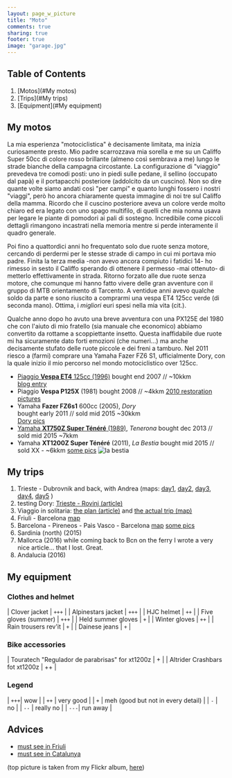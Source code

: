 ```yaml
---
layout: page_w_picture
title: "Moto"
comments: true
sharing: true
footer: true
image: "garage.jpg"
---
```



## Table of Contents
1. [Motos](#My motos)
2. [Trips](#My trips)
3. [Equipment](#My equipment)


<a name="My motos"></a>

## My motos

La mia esperienza "motociclistica" è decisamente limitata, ma inizia curiosamente presto. Mio padre scarrozzava mia sorella e me su un Califfo Super 50cc di colore rosso brillante (almeno così sembrava a me) lungo le strade bianche della campagna circostante. 
La configurazione di "viaggio" prevedeva tre comodi posti:  uno in piedi sulle pedane, il sellino (occupato dal papà) e il portapacchi posteriore (addolcito da un cuscino). Non so dire quante volte siamo andati così "per campi" e quanto lunghi fossero i nostri "viaggi", però ho ancora chiaramente questa immagine di noi tre sul Califfo della mamma. Ricordo che il cuscino posteriore aveva un colore verde molto chiaro ed era legato con uno spago multifilo, di quelli che mia nonna usava per legare le piante di pomodori ai pali di sostegno. Incredibile come piccoli dettagli rimangono incastrati nella memoria mentre si perde interamente il quadro generale.

Poi fino a quattordici anni ho frequentato solo due ruote senza motore, cercando di perdermi per le stesse strade di campo in cui mi portava mio padre. Finita la terza media -non avevo ancora compiuto i fatidici 14- ho rimesso in sesto il Califfo sperando di ottenere il permesso -mai ottenuto- di metterlo effettivamente in strada. Ritorno forzato alle due ruote senza motore, che comunque mi hanno fatto vivere delle gran avventure con il gruppo di MTB orientamento di Tarcento.  A ventidue anni avevo qualche soldo da parte e sono riuscito a comprarmi una vespa ET4 125cc verde (di seconda mano). 
Ottima, i _migliori_ euri spesi nella mia vita (cit.). 

Qualche anno dopo ho avuto una breve avventura con una PX125E del 1980 che con l'aiuto di mio fratello (sia manuale che economico) abbiamo convertito da rottame a scoppiettante insetto. Questa inaffidabile due ruote mi ha sicuramente dato forti emozioni (che numeri...)  ma anche decisamente stufato delle ruote piccole e dei freni a tamburo. Nel 2011 riesco a (farmi) comprare una Yamaha Fazer FZ6 S1, ufficialmente Dory, con la quale inizio il mio percorso nel mondo motociclistico over 125cc.

- [Piaggio **Vespa ET4** 125cc (1996)](/blog/vespettaET4) 
  bought end 2007 //   ~10kkm  
  [blog entry](/blog/come-non-fare-un-cambio-dolio-in-vespa/)
- Piaggio **Vespa P125X** (1981) 
  bought 2008 //  ~4kkm 
  [2010 restoration pictures](https://goo.gl/photos/UTGvWNNEju1TLxnn6)
- Yamaha **Fazer FZ6s1** 600cc (2005), _Dory_  
  bought early 2011 // sold mid 2015 ~30kkm  
  [Dory pics](https://goo.gl/photos/RF7MPuh22gc5tLLW9)
- [Yamaha **XT750Z Super Ténéré** (1989)](/blog/tenerona), _Tenerona_ 
  bought dec 2013 // sold mid 2015 ~7kkm
- Yamaha **XT1200Z Super Ténéré** (2011), _La Bestia_ 
  bought mid 2015 // sold XX - ~6kkm 
  [some pics](https://www.flickr.com/photos/davrandom/albums/72157663428671052)
  ![la bestia](https://farm2.staticflickr.com/1569/25890290691_dbbe22e4ac.jpg)

<a name="My trips"></a>

## My trips

1. Trieste - Dubrovnik and back, with Andrea 
(maps: [day1](https://www.google.com/maps/d/edit?mid=z7cYfh2A3jYc.krcDA5KvbldM&usp=sharing),  [day2](https://www.google.com/maps/d/edit?mid=z7cYfh2A3jYc.k0OmdCDj7xfQ&usp=sharing),  [day3](https://www.google.com/maps/d/edit?mid=z7cYfh2A3jYc.kTSRMMTbDvfQ&usp=sharing),  [day4](https://www.google.com/maps/d/edit?mid=z7cYfh2A3jYc.k7wlrqPBMF1M&usp=sharing),  [day5](https://www.google.com/maps/d/edit?mid=z7cYfh2A3jYc.kYSl1OLDxuJ0&usp=sharing) )
2. testing Dory: [Trieste - Rovinj (article)](/blog/test-drive-rovinj-rovigno/)
3. Viaggio in solitaria: [the plan (article)](/blog/viaggio-plan/) and [the actual trip (map)](https://www.google.com/maps/d/edit?mid=z7cYfh2A3jYc.k7tJx_B4_9Lk&usp=sharing)
4. Friuli - Barcelona [map](https://www.google.com/maps/d/edit?mid=z7cYfh2A3jYc.kAvbt1n0n4K4&usp=sharing)
5. Barcelona - Pireneos - Paìs Vasco - Barcelona [map](https://www.google.com/maps/d/edit?mid=z7cYfh2A3jYc.kmQr7dHuyPbk&usp=sharing) [some pics](https://goo.gl/photos/XEB2KJVYehzXmKRa7)
6. Sardinia (north) (2015)
7. Mallorca (2016) while coming back to Bcn on the ferry I wrote a very nice article... that I lost. Great.
8. Andalucia (2016)


<a name="My equipment"></a>

## My equipment

### Clothes and helmet

| Clover jacket        | `+++` |
| Alpinestars jacket   | `+++` |
| HJC helmet           | `++`  | 
| Five gloves (summer) | `+++` | 
| Held summer gloves   | `+`   | 
| Winter gloves        | `++`  | 
| Rain trousers rev'it | `+`   | 
| Dainese jeans        | `+`   | 

### Bike accessories

| Touratech "Regulador de parabrisas" for xt1200z  | +  |
| Altrider Crashbars fot xt1200z                   | ++ |


### Legend

| `+++`| wow                                    |
| `++` | very good                              |
| `+`  | meh (good but not in every detail)     |
| `-`  | no                                     |
| `--` | really no                              |
| `---`| run away                               |



## Advices

- [must see in Friuli](https://www.google.com/maps/d/edit?mid=z7cYfh2A3jYc.kH3Z7fzAwIbU&usp=sharing)
- [must see in Catalunya](https://www.google.com/maps/d/edit?mid=z7cYfh2A3jYc.kW_hRy82ZUik&usp=sharing)



(top picture is taken from my Flickr album, [here](https://www.flickr.com/photos/davrandom/8449436181)) 

